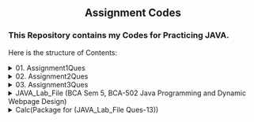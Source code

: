 <h2> <p align="center">   Assignment Codes </p> </h2>


### This Repository contains my Codes for Practicing JAVA.

Here is the structure of Contents:

<details>
    <summary>01. Assignment1Ques</summary>


    Q1_leap_year.   
    Q2_Sum_2_numbers.   
    Q3_Multiplication_Table. 	
    Q4_LCM_and_HCF.   
    Q5_Sum_till_Input_x.   
    Questions.txt

    Total Questions till now: 5 

</details>

<details>
    <summary>02. Assignment2Ques</summary>

    Q1_Even_or_Odd. 	 
    Q2_Greeting.   
    Q3_Simple_interest. 
    Q4_SimpleCalc_if_else. 
    Q5_Largest_of_two_no.    
    Q6_$_to_Inr. 
    Q7_Fibonacci_Series_to_n. 
	Q8_Palindrome_string. 
    Q9_Armstrong_no_between_2_3digit_no. 
	Q10_primeNo. 
	
    Questions.txt

    Total Questions till now: 15 
  

</details>

<details>
    <summary>03. Assignment3Ques</summary>

    Q1_Area_Of_Circle	 
    Q2_Area_of_Triangle   
    Q3_Area_of_Rectangle 
    Q4_Area_of_Isosceles_triangle
    Q5_Area_Of_Parallelogram   
    Q6_Area_of_Rhombus
    Q7_Area_Of_Equilateral_Triangle
	Q8_Perimeter_Of_Circle
    Q9_Perimeter_Of_Equilateral_Triangle
	Q10_Perimeter_Of_Parallelogram
    Q11_Perimeter_Of_Ractangle
    Q12_Perimeter_Of_Square
	
    Questions.txt

    Total Questions till now: 27 
  

</details>

<details>
    <summary>JAVA_Lab_File (BCA Sem 5, BCA-502 Java Programming and Dynamic Webpage Design)</summary>

    Q1. WAP to enter two numbers using command line argument and calculate their sum and multiplication.
    Q2. WAP enter a no and calculate Fibonacci Series of those number.
    Q3. WAP to print prime number between Range.(Change code for dynamic range)
    Q4. WAP to find the greatest number of three numbers
    Q5. WAP to explain the Frame-set/iframe in html.(HTML)
            Q5_f1.html
            Q5_f2.html
            Q5_f3.html
    Q6. WAP to Print Pyramid star pattern.
    Q7 Input a year and find whether it is a leap year or not.
    Q8. WAP to display the table of 3x3 in html on webpage.(HTML)
    Q9. WAP to show working of inner class using instance of outer class
    Q10. WAP to show the overloading of area function.
    Q11. WAP to check whether a given number is Armstrong or not.
    Q12. WAP to check whether a given number is Armstrong or not.
    Q13. WAP to create a package Calc with methods Sum() & Sub() and show the Implementation in a class.
    Q14. WAP to print reverse of a given number.
    Q15. WAP to show the working of a single Catch block.

    BCA-V JAVA Practicle File Questions.pdf

    Total Questions till now: 42(Java = 40 + HTML = 2) 
  

</details>

<details>
    <summary>Calc(Package for (JAVA_Lab_File Ques-13))</summary>
    1.Add
    2.Subtract

</details>